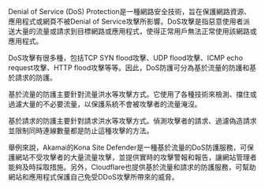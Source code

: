 

Denial of Service (DoS) Protection是一種網路安全技術，旨在保護網路資源、應用程式或網頁不被Denial of Service攻擊所影響。DoS攻擊是指惡意使用者派送大量的流量或請求到目標網路或應用程式，使得正常用戶無法正常使用該網路或應用程式。

DoS攻擊有很多種，包括TCP SYN flood攻擊、UDP flood攻擊、ICMP echo request攻擊、HTTP flood攻擊等等。因此，DoS防護可分為基於流量的防護和基於請求的防護。

基於流量的防護主要針對流量洪水等攻擊方式。它使用了各種技術來檢測、擋住或過濾大量的不必要流量，以保護系統不會被攻擊者的流量淹沒。

基於請求的防護主要針對請求洪水等攻擊方式。偵測攻擊者的請求、過濾偽造請求並限制同時連線數量都是防止這種攻擊的方法。

舉例來說，Akamai的Kona Site Defender是一種基於流量的DoS防護服務，可保護網站不受攻擊者的大量流量攻擊，並提供實時的攻擊警報和報告，讓網站管理者能夠及時採取措施。另外，Cloudflare也提供基於流量和請求的防護服務，可幫助網站和應用程式保護自己免受DDoS攻擊所帶來的威脅。